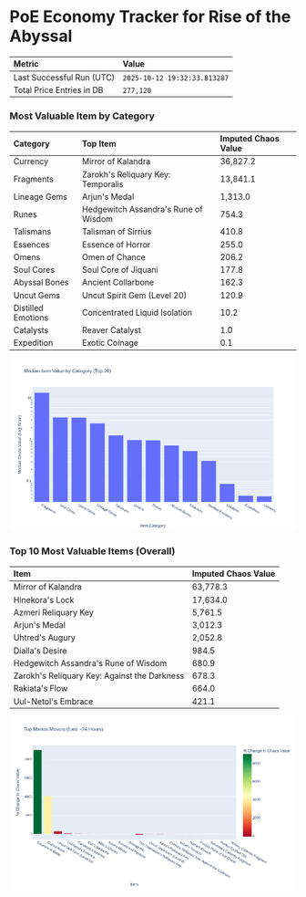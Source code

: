 # PoE Economy Tracker for Rise of the Abyssal

<!-- START_MAINTENANCE -->
| Metric | Value |
|:---|:---|
| Last Successful Run (UTC) | `2025-10-12 19:32:33.813287` |
| Total Price Entries in DB | `277,120` |

<!-- END_MAINTENANCE -->

<!-- START_DATAFRAME_DEBUG -->
<!-- END_DATAFRAME_DEBUG -->

<!-- START_CATEGORY_ANALYSIS -->
### Most Valuable Item by Category
| Category | Top Item | Imputed Chaos Value |
| :--- | :--- | :--- |
| Currency | Mirror of Kalandra | 36,827.2 |
| Fragments | Zarokh's Reliquary Key: Temporalis | 13,841.1 |
| Lineage Gems | Arjun's Medal | 1,313.0 |
| Runes | Hedgewitch Assandra's Rune of Wisdom | 754.3 |
| Talismans | Talisman of Sirrius | 410.8 |
| Essences | Essence of Horror | 255.0 |
| Omens | Omen of Chance | 206.2 |
| Soul Cores | Soul Core of Jiquani | 177.8 |
| Abyssal Bones | Ancient Collarbone | 162.3 |
| Uncut Gems | Uncut Spirit Gem (Level 20) | 120.9 |
| Distilled Emotions | Concentrated Liquid Isolation | 10.2 |
| Catalysts | Reaver Catalyst | 1.0 |
| Expedition | Exotic Coinage | 0.1 |


![Category Analysis Chart](charts/category_analysis.png)
<!-- END_ANALYSIS -->

<!-- START_ANALYSIS -->
### Top 10 Most Valuable Items (Overall)
| Item | Imputed Chaos Value |
| :--- | :--- |
| Mirror of Kalandra | 63,778.3 |
| Hinekora's Lock | 17,634.0 |
| Azmeri Reliquary Key | 5,761.5 |
| Arjun's Medal | 3,012.3 |
| Uhtred's Augury | 2,052.8 |
| Dialla's Desire | 984.5 |
| Hedgewitch Assandra's Rune of Wisdom | 680.9 |
| Zarokh's Reliquary Key: Against the Darkness | 678.3 |
| Rakiata's Flow | 664.0 |
| Uul-Netol's Embrace | 421.1 |


![Market Movers Chart](charts/market_movers.png)
<!-- END_ANALYSIS -->

